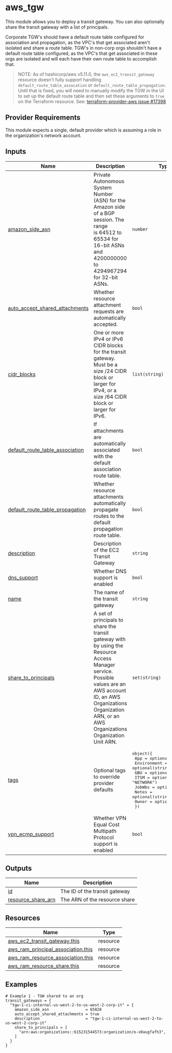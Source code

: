 <!-- BEGIN_TF_DOCS -->
# aws_tgw

This module allows you to deploy a transit gateway. You can also optionally share the
transit gateway with a list of principals.

Corporate TGW's should have a default route table configured for association and
propagation, as the VPC's that get associated aren't isolated and share a route table.
TGW's in non-corp orgs shouldn't have a default route table configured, as the VPC's
that get associated in these orgs are isolated and will each have their own route table
to accomplish that.

> NOTE: As of hashicorp/aws v5.11.0, the `aws_ec2_transit_gateway` resource doesn't
fully support handling `default_route_table_assocation` or
`default_route_table_propagation`. Until that is fixed, you will need to manually
modify the TGW in the UI to set up the default route table and then set these
arguments to `true` on the Terraform resource. See:
[terraform-provider-aws issue #17398](https://github.com/hashicorp/terraform-provider-aws/issues/17398)

## Provider Requirements

This module expects a single, default provider which is assuming a role in the
organization's network account.

## Inputs

| Name | Description | Type | Default | Required |
|------|-------------|------|---------|:--------:|
| <a name="input_amazon_side_asn"></a> [amazon\_side\_asn](#input\_amazon\_side\_asn) | Private Autonomous System Number (ASN) for the Amazon side of a BGP session. The range<br>  is 64512 to 65534 for 16-bit ASNs and 4200000000 to 4294967294 for 32-bit ASNs. | `number` | `64512` | no |
| <a name="input_auto_accept_shared_attachments"></a> [auto\_accept\_shared\_attachments](#input\_auto\_accept\_shared\_attachments) | Whether resource attachment requests are automatically accepted. | `bool` | `false` | no |
| <a name="input_cidr_blocks"></a> [cidr\_blocks](#input\_cidr\_blocks) | One or more IPv4 or IPv6 CIDR blocks for the transit gateway. Must be a size /24 CIDR<br>block or larger for IPv4, or a size /64 CIDR block or larger for IPv6. | `list(string)` | `null` | no |
| <a name="input_default_route_table_association"></a> [default\_route\_table\_association](#input\_default\_route\_table\_association) | If attachments are automatically associated with the default association route table. | `bool` | `false` | no |
| <a name="input_default_route_table_propagation"></a> [default\_route\_table\_propagation](#input\_default\_route\_table\_propagation) | Whether resource attachments automatically propagate routes to the default propagation route table. | `bool` | `false` | no |
| <a name="input_description"></a> [description](#input\_description) | Description of the EC2 Transit Gateway | `string` | n/a | yes |
| <a name="input_dns_support"></a> [dns\_support](#input\_dns\_support) | Whether DNS support is enabled | `bool` | `true` | no |
| <a name="input_name"></a> [name](#input\_name) | The name of the transit gateway | `string` | n/a | yes |
| <a name="input_share_to_principals"></a> [share\_to\_principals](#input\_share\_to\_principals) | A set of principals to share the transit gateway with by using the Resource Access<br>Manager service. Possible values are an AWS account ID, an AWS Organizations<br>Organization ARN, or an AWS Organizations Organization Unit ARN. | `set(string)` | `[]` | no |
| <a name="input_tags"></a> [tags](#input\_tags) | Optional tags to override provider defaults | <pre>object({<br>    App         = optional(string)<br>    Environment = optional(string)<br>    GBU         = optional(string)<br>    ITSM        = optional(string, "NETWORK")<br>    JobWbs      = optional(string)<br>    Notes       = optional(string)<br>    Owner       = optional(string)<br>  })</pre> | `{}` | no |
| <a name="input_vpn_ecmp_support"></a> [vpn\_ecmp\_support](#input\_vpn\_ecmp\_support) | Whether VPN Equal Cost Multipath Protocol support is enabled | `bool` | `true` | no |

## Outputs

| Name | Description |
|------|-------------|
| <a name="output_id"></a> [id](#output\_id) | The ID of the transit gateway |
| <a name="output_resource_share_arn"></a> [resource\_share\_arn](#output\_resource\_share\_arn) | The ARN of the resource share |

## Resources

| Name | Type |
|------|------|
| [aws_ec2_transit_gateway.this](https://registry.terraform.io/providers/hashicorp/aws/latest/docs/resources/ec2_transit_gateway) | resource |
| [aws_ram_principal_association.this](https://registry.terraform.io/providers/hashicorp/aws/latest/docs/resources/ram_principal_association) | resource |
| [aws_ram_resource_association.this](https://registry.terraform.io/providers/hashicorp/aws/latest/docs/resources/ram_resource_association) | resource |
| [aws_ram_resource_share.this](https://registry.terraform.io/providers/hashicorp/aws/latest/docs/resources/ram_resource_share) | resource |

## Examples

```hcl
# Example 1 - TGW shared to an org
transit_gateways = {
  "tgw-1-ci-internal-us-west-2-to-us-west-2-corp-it" = {
    amazon_side_asn                = 65028
    auto_accept_shared_attachments = true
    description                    = "tgw-1-ci-internal-us-west-2-to-us-west-2-corp-it"
    share_to_principals = [
      "arn:aws:organizations::615231544573:organization/o-x0augfafh3",
    ]
  }
}
```
<!-- END_TF_DOCS -->